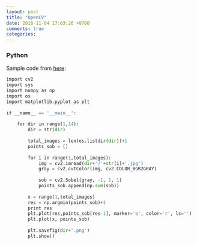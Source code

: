 ```yaml
---
layout: post
title: "OpenCV"
date: 2016-11-04 17:03:26 +0700
comments: true
categories: 
---
```


### Python

Sample code from [here](http://www.jwandrews.co.uk/2013/01/breaking-the-minteye-image-captcha-in-23-lines-of-python/):

``` python Breaking MintEye
import cv2
import sys
import numpy as np
import os
import matplotlib.pyplot as plt
 
if __name__ == '__main__':
 
    for dir in range(1,14):
        dir = str(dir)
 
        total_images = len(os.listdir(dir))+1
        points_sob = []
 
        for i in range(1,total_images):
            img = cv2.imread(dir+'/'+str(i)+'.jpg')
            gray = cv2.cvtColor(img, cv2.COLOR_BGR2GRAY)
 
            sob = cv2.Sobel(gray, -1, 1, 1)
            points_sob.append(np.sum(sob))
 
        x = range(1,total_images)
        res = np.argmin(points_sob)+1
        print res
        plt.plot(res,points_sob[res-1], marker='o', color='r', ls='')
        plt.plot(x, points_sob)
 
        plt.savefig(dir+'.png')
        plt.show()
```
